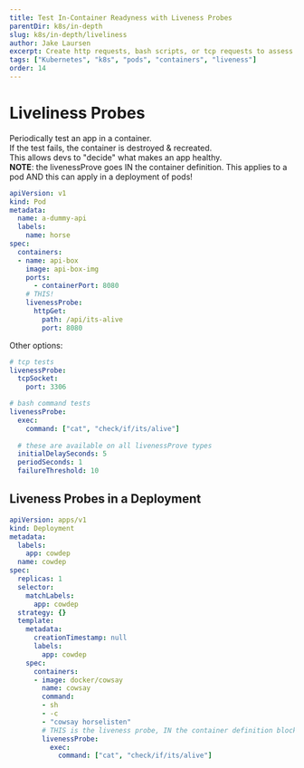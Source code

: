 ```yaml
---
title: Test In-Container Readyness with Liveness Probes
parentDir: k8s/in-depth
slug: k8s/in-depth/liveliness
author: Jake Laursen
excerpt: Create http requests, bash scripts, or tcp requests to assess application readyness status 
tags: ["Kubernetes", "k8s", "pods", "containers", "liveness"]
order: 14
---
```


# Liveliness Probes
Periodically test an app in a container.  
If the test fails, the container is destroyed & recreated.  
This allows devs to "decide" what makes an app healthy.  
**NOTE**: the livenessProve goes IN the container definition. This applies to a pod AND this can apply in a deployment of pods!

```yaml
apiVersion: v1
kind: Pod
metadata:
  name: a-dummy-api
  labels:
    name: horse
spec:
  containers:
  - name: api-box
    image: api-box-img
    ports: 
      - containerPort: 8080
    # THIS!
    livenessProbe:
      httpGet:
        path: /api/its-alive
        port: 8080
```
Other options:
```yaml
# tcp tests
livenessProbe:
  tcpSocket:
    port: 3306

# bash command tests
livenessProbe:
  exec:
    command: ["cat", "check/if/its/alive"]
  
  # these are available on all livenessProve types
  initialDelaySeconds: 5
  periodSeconds: 1
  failureThreshold: 10 
```

## Liveness Probes in a Deployment
```yaml
apiVersion: apps/v1
kind: Deployment
metadata:
  labels:
    app: cowdep
  name: cowdep
spec:
  replicas: 1
  selector:
    matchLabels:
      app: cowdep
  strategy: {}
  template:
    metadata:
      creationTimestamp: null
      labels:
        app: cowdep
    spec:
      containers:
      - image: docker/cowsay
        name: cowsay
        command:
        - sh
        - -c
        - "cowsay horselisten"
        # THIS is the liveness probe, IN the container definition block
        livenessProbe:
          exec:
            command: ["cat", "check/if/its/alive"]

```